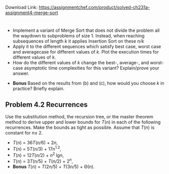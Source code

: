 Download Link: https://assignmentchef.com/product/solved-ch231a-assignment4-merge-sort
<br>
<h1></h1>

<ul>

 <li> Implement a variant of Merge Sort that does not divide the problem all the waydown to subproblems of size 1. Instead, when reaching subsequences of length <em>k </em>it applies Insertion Sort on these <em>n/k </em></li>

 <li> Apply it to the different sequences which satisfy best case, worst case and averagecase for different values of <em>k</em>. Plot the execution times for different values of <em>k</em>.</li>

 <li>How do the different values of <em>k </em>change the best-, average-, and worst-case asymptotic time complexities for this variant? Explain/prove your answer.</li>

</ul>

<ul>

 <li><strong>Bonus  </strong>Based on the results from (b) and (c), how would you choose <em>k </em>in practice? Briefly explain.</li>

</ul>

<h2><strong>Problem 4.2 </strong>Recurrences</h2>

Use the substitution method, the recursion tree, or the master theorem method to derive upper and lower bounds for <em>T</em>(<em>n</em>) in each of the following recurrences. Make the bounds as tight as possible. Assume that <em>T</em>(<em>n</em>) is constant for <em>n</em>≤ 2.

<ul>

 <li><em>T</em>(<em>n</em>) = 36<em>T</em>(<em>n/</em>6) + 2<em>n</em>,</li>

 <li><em>T</em>(<em>n</em>) = 5<em>T</em>(<em>n/</em>3) + 17<em>n</em><sup>1<em>.</em>2</sup>,</li>

 <li><em>T</em>(<em>n</em>) = 12<em>T</em>(<em>n/</em>2) + <em>n</em><sup>2 </sup>lg<em>n</em>,</li>

 <li><em>T</em>(<em>n</em>) = 3<em>T</em>(<em>n/</em>5) + <em>T</em>(<em>n/</em>2) + 2<em><sup>n</sup></em>,</li>

 <li><strong>Bonus </strong> <em>T</em>(<em>n</em>) = <em>T</em>(2<em>n/</em>5) + <em>T</em>(3<em>n/</em>5) + Θ(<em>n</em>).</li>

</ul>